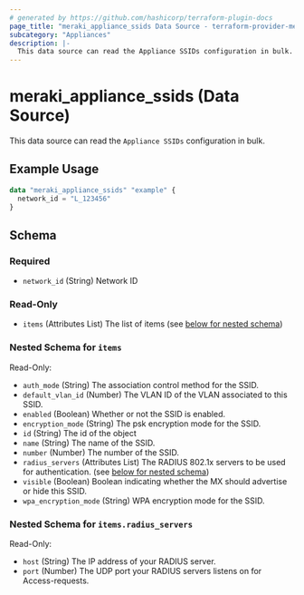```yaml
---
# generated by https://github.com/hashicorp/terraform-plugin-docs
page_title: "meraki_appliance_ssids Data Source - terraform-provider-meraki"
subcategory: "Appliances"
description: |-
  This data source can read the Appliance SSIDs configuration in bulk.
---
```


# meraki_appliance_ssids (Data Source)

This data source can read the `Appliance SSIDs` configuration in bulk.

## Example Usage

```terraform
data "meraki_appliance_ssids" "example" {
  network_id = "L_123456"
}
```

<!-- schema generated by tfplugindocs -->
## Schema

### Required

- `network_id` (String) Network ID

### Read-Only

- `items` (Attributes List) The list of items (see [below for nested schema](#nestedatt--items))

<a id="nestedatt--items"></a>
### Nested Schema for `items`

Read-Only:

- `auth_mode` (String) The association control method for the SSID.
- `default_vlan_id` (Number) The VLAN ID of the VLAN associated to this SSID.
- `enabled` (Boolean) Whether or not the SSID is enabled.
- `encryption_mode` (String) The psk encryption mode for the SSID.
- `id` (String) The id of the object
- `name` (String) The name of the SSID.
- `number` (Number) The number of the SSID.
- `radius_servers` (Attributes List) The RADIUS 802.1x servers to be used for authentication. (see [below for nested schema](#nestedatt--items--radius_servers))
- `visible` (Boolean) Boolean indicating whether the MX should advertise or hide this SSID.
- `wpa_encryption_mode` (String) WPA encryption mode for the SSID.

<a id="nestedatt--items--radius_servers"></a>
### Nested Schema for `items.radius_servers`

Read-Only:

- `host` (String) The IP address of your RADIUS server.
- `port` (Number) The UDP port your RADIUS servers listens on for Access-requests.
